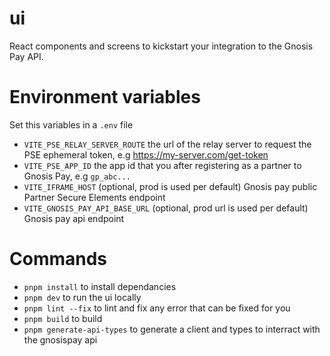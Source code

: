 # ui

React components and screens to kickstart your integration to the Gnosis Pay API.

# Environment variables
Set this variables in a `.env` file
- `VITE_PSE_RELAY_SERVER_ROUTE` the url of the relay server to request the PSE ephemeral token, e.g https://my-server.com/get-token
- `VITE_PSE_APP_ID` the app id that you after registering as a partner to Gnosis Pay, e.g `gp_abc...`
- `VITE_IFRAME_HOST` (optional, prod is used per default) Gnosis pay public Partner Secure Elements endpoint
- `VITE_GNOSIS_PAY_API_BASE_URL` (optional, prod url is used per default) Gnosis pay api endpoint

# Commands
- `pnpm install` to install dependancies
- `pnpm dev` to run the ui locally
- `pnpm lint --fix` to lint and fix any error that can be fixed for you
- `pnpm build` to build
- `pnpm generate-api-types` to generate a client and types to interract with the gnosispay api